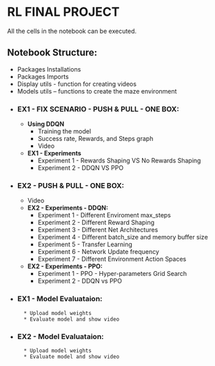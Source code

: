 # RL FINAL PROJECT

All the cells in the notebook can be executed.
## Notebook Structure:
* Packages Installations 
* Packages Imports
* Display utils  - function for creating videos
* Models utils – functions to create the maze environment
* ### EX1 - FIX SCENARIO - PUSH & PULL - ONE BOX:
  * **Using DDQN**
 	 * Training the model
	 * Success rate, Rewards, and Steps graph
	 * Video
  * **EX1 - Experiments**
 	 * Experiment 1 - Rewards Shaping VS No Rewards Shaping
 	 * Experiment 2 - DDQN VS PPO
* ### EX2 - PUSH & PULL - ONE BOX:
	 * Video
   * **EX2 - Experiments - DDQN:**
 	 * Experiment 1 - Different Enviroment max_steps
	 * Experiment 2 - Different Reward Shaping
	 * Experiment 3 - Different Net Architectures
	 * Experiment 4 - Different batch_size and memory buffer size
	 * Experiment 5 - Transfer Learning
	 * Experiment 6 - Network Update frequency
	 * Experiment 7 - Different Environment Action Spaces
   * **EX2 - Experiments - PPO:**
 	 * Experiment 1 - PPO - Hyper-parameters Grid Search
	 * Experiment 2 - DDQN vs PPO	
* ### EX1 - Model Evaluataion:
	    * Upload model weights
	    * Evaluate model and show video
* ### EX2 - Model Evaluataion:
	    * Upload model weights
	    * Evaluate model and show video






